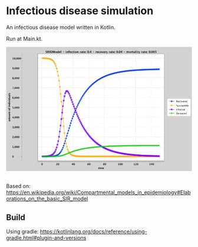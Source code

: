 # Infectious disease simulation

An infectious disease model written in Kotlin.

Run at Main.kt.

![Results](https://github.com/davimi/infectious_disease_modelling/blob/master/SRIDModel.jpg "Results")

##

Based on: https://en.wikipedia.org/wiki/Compartmental_models_in_epidemiology#Elaborations_on_the_basic_SIR_model

## Build

Using gradle: https://kotlinlang.org/docs/reference/using-gradle.html#plugin-and-versions

